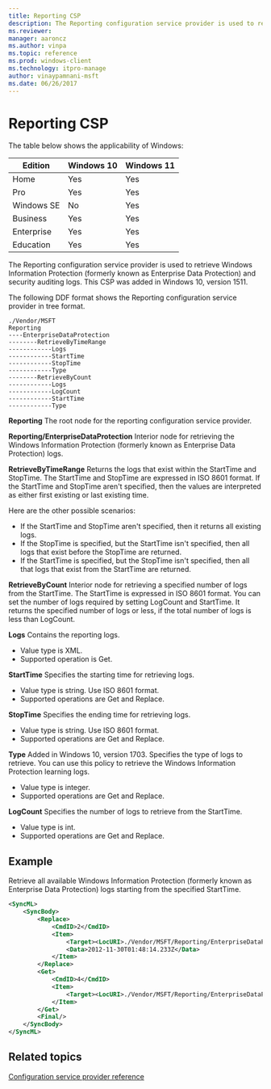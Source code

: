 ```yaml
---
title: Reporting CSP
description: The Reporting configuration service provider is used to retrieve Windows Information Protection (formerly known as Enterprise Data Protection) and security auditing logs.
ms.reviewer:
manager: aaroncz
ms.author: vinpa
ms.topic: reference
ms.prod: windows-client
ms.technology: itpro-manage
author: vinaypamnani-msft
ms.date: 06/26/2017
---
```


# Reporting CSP

The table below shows the applicability of Windows:

|Edition|Windows 10|Windows 11|
|--- |--- |--- |
|Home|Yes|Yes|
|Pro|Yes|Yes|
|Windows SE|No|Yes|
|Business|Yes|Yes|
|Enterprise|Yes|Yes|
|Education|Yes|Yes|

The Reporting configuration service provider is used to retrieve Windows Information Protection (formerly known as Enterprise Data Protection) and security auditing logs. This CSP was added in Windows 10, version 1511.

The following DDF format shows the Reporting configuration service provider in tree format.

```console
./Vendor/MSFT
Reporting
----EnterpriseDataProtection
--------RetrieveByTimeRange
------------Logs
------------StartTime
------------StopTime
------------Type
--------RetrieveByCount
------------Logs
------------LogCount
------------StartTime
------------Type
```

<a href="" id="reporting"></a>**Reporting**
The root node for the reporting configuration service provider.

<a href="" id="reporting-enterprisedataprotection"></a>**Reporting/EnterpriseDataProtection**
Interior node for retrieving the Windows Information Protection (formerly known as Enterprise Data Protection) logs.

<!-- 12.16.2021 mandia: Commenting out, as this CSP is specific to Windows 10 Mobile.

<a href="" id="reporting-securityauditing--for-mobile-only-"></a>**Reporting/SecurityAuditing** (for mobile only)
Interior node for retrieving the security auditing logs. This node is only for mobile devices.
-->

<a href="" id="retrievebytimerange"></a>**RetrieveByTimeRange**
Returns the logs that exist within the StartTime and StopTime. The StartTime and StopTime are expressed in ISO 8601 format. If the StartTime and StopTime aren't specified, then the values are interpreted as either first existing or last existing time.

Here are the other possible scenarios:

-   If the StartTime and StopTime aren't specified, then it returns all existing logs.
-   If the StopTime is specified, but the StartTime isn't specified, then all logs that exist before the StopTime are returned.
-   If the StartTime is specified, but the StopTime isn't specified, then all that logs that exist from the StartTime are returned.

<a href="" id="retrievebycount"></a>**RetrieveByCount**
Interior node for retrieving a specified number of logs from the StartTime. The StartTime is expressed in ISO 8601 format. You can set the number of logs required by setting LogCount and StartTime. It returns the specified number of logs or less, if the total number of logs is less than LogCount.

<a href="" id="logs"></a>**Logs**
Contains the reporting logs.

- Value type is XML.
- Supported operation is Get.

<a href="" id="starttime"></a>**StartTime**
Specifies the starting time for retrieving logs.

- Value type is string. Use ISO 8601 format.
- Supported operations are Get and Replace.

<a href="" id="stoptime"></a>**StopTime**
Specifies the ending time for retrieving logs.

- Value type is string. Use ISO 8601 format.
- Supported operations are Get and Replace.

<a href="" id="type"></a>**Type**
Added in Windows 10, version 1703. Specifies the type of logs to retrieve. You can use this policy to retrieve the Windows Information Protection learning logs.

- Value type is integer.
- Supported operations are Get and Replace.

<a href="" id="logcount"></a>**LogCount**
Specifies the number of logs to retrieve from the StartTime.

- Value type is int.
- Supported operations are Get and Replace.

## Example

Retrieve all available Windows Information Protection (formerly known as Enterprise Data Protection) logs starting from the specified StartTime.

```xml
<SyncML>
    <SyncBody>
        <Replace>
            <CmdID>2</CmdID>
            <Item>
                <Target><LocURI>./Vendor/MSFT/Reporting/EnterpriseDataProtection/RetrieveByTimeRange/StartTime</LocURI></Target>
                <Data>2012-11-30T01:48:14.233Z</Data>
            </Item>
        </Replace>
        <Get>
            <CmdID>4</CmdID>
            <Item>
                <Target><LocURI>./Vendor/MSFT/Reporting/EnterpriseDataProtection/RetrieveByTimeRange/Logs</LocURI></Target>
            </Item>
        </Get>
        <Final/>
    </SyncBody>
</SyncML>
```

<!-- 12.16.2021 mandia: Commenting out, as this CSP example is specific to Windows 10 Mobile.

Retrieve a specified number of security auditing logs starting from the specified StartTime.

```xml
<SyncML xmlns="SYNCML:SYNCML1.2">
  <SyncBody>
    <Replace>
      <CmdID>1</CmdID>
      <Item>
        <Target>
          <LocURI>
            ./Vendor/MSFT/Reporting/SecurityAuditing/RetrieveByCount/LogCount
          </LocURI>
        </Target>
        <Meta>
          <Format xmlns="syncml:metinf">int</Format>
          <Type>text/plain</Type>
        </Meta>
        <Data>10</Data>
      </Item>
    </Replace>
    <Replace>
      <CmdID>2</CmdID>
      <Item>
        <Target>
          <LocURI>
            ./Vendor/MSFT/Reporting/SecurityAuditing/RetrieveByCount/StartTime
          </LocURI>
        </Target>
        <Meta>
          <Format xmlns="syncml:metinf">chr</Format>
          <Type>text/plain</Type>
        </Meta>
        <Data>2015-08-12T08:15:30:27</Data>
      </Item>
    </Replace>
    <Get>
      <CmdID>3</CmdID>
      <Item>
        <Target>
          <LocURI>
            ./Vendor/MSFT/Reporting/SecurityAuditing/RetrieveByCount/Logs
          </LocURI>
        </Target>
      </Item>
    </Get>
    <Final/>
  </SyncBody>
</SyncML>
```
-->

## Related topics

[Configuration service provider reference](index.yml)